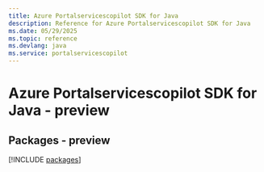 ```yaml
---
title: Azure Portalservicescopilot SDK for Java
description: Reference for Azure Portalservicescopilot SDK for Java
ms.date: 05/29/2025
ms.topic: reference
ms.devlang: java
ms.service: portalservicescopilot
---
```

# Azure Portalservicescopilot SDK for Java - preview
## Packages - preview
[!INCLUDE [packages](portalservicescopilot-index.md)]
